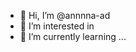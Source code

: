 - 👋 Hi, I’m @annnna-ad
- 👀 I’m interested in 
- 🌱 I’m currently learning ...



<!---
annnna-ad/annnna-ad is a ✨ special ✨ repository because its `README.md` (this file) appears on your GitHub profile.
You can click the Preview link to take a look at your changes.
--->
